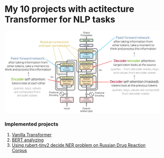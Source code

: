# My 10 projects with actitecture Transformer for NLP tasks
![image](transformers.png)

### Implemented projects
1) [Vanilla Transformer](https://github.com/leffff/south-park-character-generation/blob/main/models/AE.ipynb)
2) [BERT analyzing](https://github.com/leffff/south-park-character-generation/blob/main/models/VAE.ipynb)
3) [Using rubert-tiny2 decide NER problem on Russian Drug Reaction Corpus](https://github.com/Arseny5/nlp-personal-projects/tree/main/03-bert-for-NER)
